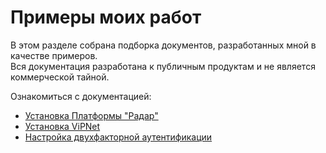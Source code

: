 
# Примеры моих работ

В этом разделе собрана подборка документов, разработанных мной в качестве примеров.  
Вся документация разработана к публичным продуктам и не является коммерческой тайной.

Ознакомиться с документацией:

- [Установка Платформы "Радар"](pangeo.md)
- [Установка ViPNet](vipnet-installation.md)
- [Настройка двухфакторной аутентификации](multifactor.md)